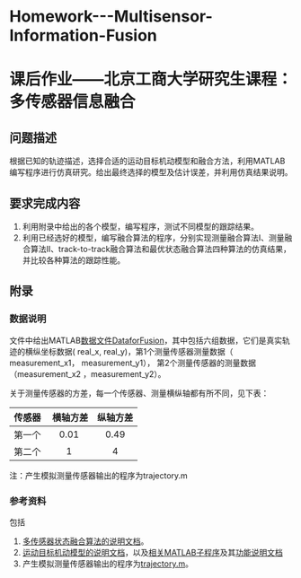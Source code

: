 # Homework---Multisensor-Information-Fusion
# 课后作业——北京工商大学研究生课程：多传感器信息融合
## 问题描述
根据已知的轨迹描述，选择合适的运动目标机动模型和融合方法，利用MATLAB编写程序进行仿真研究。给出最终选择的模型及估计误差，并利用仿真结果说明。
## 要求完成内容
1. 利用附录中给出的各个模型，编写程序，测试不同模型的跟踪结果。
2. 利用已经选好的模型，编写融合算法的程序，分别实现测量融合算法I、测量融合算法II、track-to-track融合算法和最优状态融合算法四种算法的仿真结果，并比较各种算法的跟踪性能。
## 附录
### 数据说明
文件中给出MATLAB[数据文件DataforFusion](https://github.com/Xue-boJin/Homework---Multisensor-Information-Fusion/blob/source/mytarget.mat)，其中包括六组数据，它们是真实轨迹的横纵坐标数据( real_x, real_y)，第1个测量传感器测量数据（ measurement_x1， measurement_y1）， 第2个测量传感器的测量数据（measurement_x2 ，measurement_y2）。

关于测量传感器的方差，每一个传感器、测量横纵轴都有所不同，见下表：

| 传感器|  横轴方差 | 纵轴方差 |
|:------------------------------------:|:------------------------------------:|:--------------------------------:|
| 第一个 | 0.01 | 0.49 |
| 第二个 | 1 | 4 | 

注：产生模拟测量传感器输出的程序为trajectory.m

### 参考资料
包括
1. [多传感器状态融合算法的说明文档](https://github.com/Xue-boJin/Homework---Multisensor-Information-Fusion/blob/reference/9-%E5%A4%9A%E4%BC%A0%E6%84%9F%E5%99%A8%E8%9E%8D%E5%90%88%E6%96%B9%E6%B3%95.pdf)。
2. [运动目标机动模型的说明文档](https://github.com/Xue-boJin/Homework---Multisensor-Information-Fusion/blob/reference/8-%E6%9C%BA%E5%8A%A8%E7%9B%AE%E6%A0%87%E5%8A%A8%E5%8A%9B%E5%AD%A6%E6%A8%A1%E5%9E%8B-%E6%89%A9%E5%B1%95%E9%98%85%E8%AF%BB.pdf)，以及[相关MATLAB子程序](https://github.com/Xue-boJin/Homework---Multisensor-Information-Fusion/find/source)及其[功能说明文档](https://github.com/Xue-boJin/Homework---Multisensor-Information-Fusion/blob/source/%E7%AC%AC%E4%B8%83%E7%AB%A0%E6%B3%A8%E8%A7%A3.pdf)
3. 产生模拟测量传感器输出的程序为[trajectory.m](https://github.com/Xue-boJin/Homework---Multisensor-Information-Fusion/blob/source/trajectory.m)。

